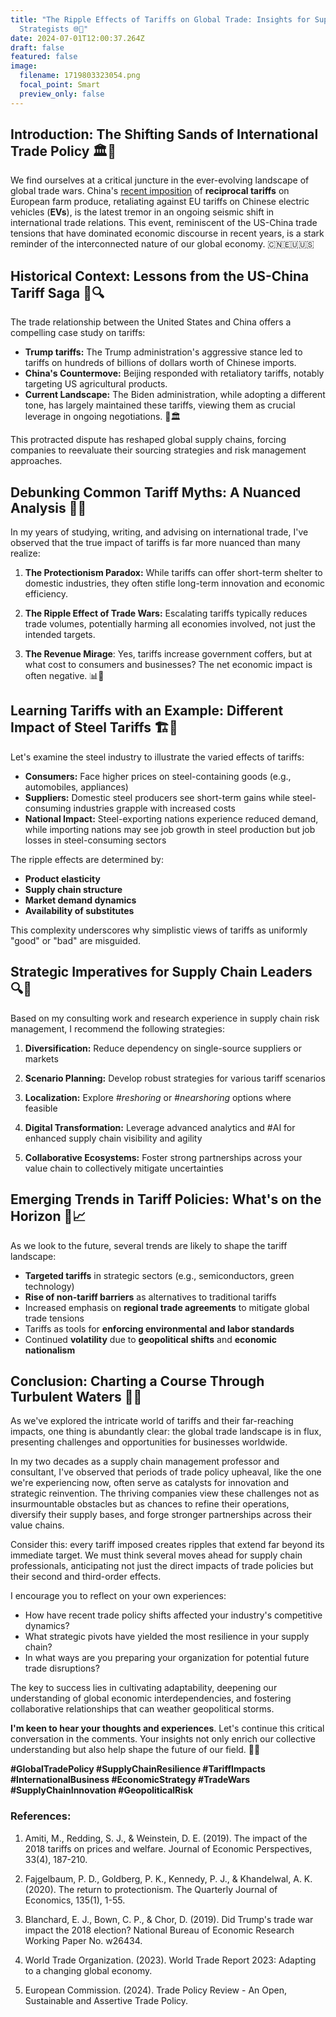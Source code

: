 ```yaml
---
title: "The Ripple Effects of Tariffs on Global Trade: Insights for Supply Chain
  Strategists 🌐🔗"
date: 2024-07-01T12:00:37.264Z
draft: false
featured: false
image:
  filename: 1719803323054.png
  focal_point: Smart
  preview_only: false
---
```

<!--StartFragment-->

## Introduction: The Shifting Sands of International Trade Policy 🏛️🌊

We find ourselves at a critical juncture in the ever-evolving landscape of global trade wars. China's [recent imposition](https://apnews.com/article/china-eu-pork-ev-tariff-31a110502889141200bfb0d99be3f59a) of **reciprocal tariffs** on European farm produce, retaliating against EU tariffs on Chinese electric vehicles (**EVs**), is the latest tremor in an ongoing seismic shift in international trade relations. This event, reminiscent of the US-China trade tensions that have dominated economic discourse in recent years, is a stark reminder of the interconnected nature of our global economy. 🇨🇳🇪🇺🇺🇸

## Historical Context: Lessons from the US-China Tariff Saga 📜🔍

The trade relationship between the United States and China offers a compelling case study on tariffs:

* **Trump tariffs:** The Trump administration's aggressive stance led to tariffs on hundreds of billions of dollars worth of Chinese imports.
* **China's Countermove:** Beijing responded with retaliatory tariffs, notably targeting US agricultural products.
* **Current Landscape:** The Biden administration, while adopting a different tone, has largely maintained these tariffs, viewing them as crucial leverage in ongoing negotiations. 💼🏛️

This protracted dispute has reshaped global supply chains, forcing companies to reevaluate their sourcing strategies and risk management approaches.

## Debunking Common Tariff Myths: A Nuanced Analysis 🧠💡

In my years of studying, writing, and advising on international trade, I've observed that the true impact of tariffs is far more nuanced than many realize:

1. **The Protectionism Paradox:** While tariffs can offer short-term shelter to domestic industries, they often stifle long-term innovation and economic efficiency.

2. **The Ripple Effect of Trade Wars:** Escalating tariffs typically reduces trade volumes, potentially harming all economies involved, not just the intended targets.

3. **The Revenue Mirage**: Yes, tariffs increase government coffers, but at what cost to consumers and businesses? The net economic impact is often negative. 📊🤔

## Learning Tariffs with an Example: Different Impact of Steel Tariffs 🏗️🔬

Let's examine the steel industry to illustrate the varied effects of tariffs:

* **Consumers:** Face higher prices on steel-containing goods (e.g., automobiles, appliances)
* **Suppliers:** Domestic steel producers see short-term gains while steel-consuming industries grapple with increased costs
* **National Impact:** Steel-exporting nations experience reduced demand, while importing nations may see job growth in steel production but job losses in steel-consuming sectors

The ripple effects are determined by:

* **Product elasticity**
* **Supply chain structure**
* **Market demand dynamics**
* **Availability of substitutes**

This complexity underscores why simplistic views of tariffs as uniformly "good" or "bad" are misguided.

## Strategic Imperatives for Supply Chain Leaders 🔍🚀

Based on my consulting work and research experience in supply chain risk management, I recommend the following strategies:

1. **Diversification:** Reduce dependency on single-source suppliers or markets

2. **Scenario Planning:** Develop robust strategies for various tariff scenarios

3. **Localization:** Explore #*reshoring* or #*nearshoring* options where feasible

4. **Digital Transformation:** Leverage advanced analytics and #AI for enhanced supply chain visibility and agility

5. **Collaborative Ecosystems:** Foster strong partnerships across your value chain to collectively mitigate uncertainties

## Emerging Trends in Tariff Policies: What's on the Horizon 🔮📈

As we look to the future, several trends are likely to shape the tariff landscape:

* **Targeted tariffs** in strategic sectors (e.g., semiconductors, green technology)
* **Rise of non-tariff barriers** as alternatives to traditional tariffs
* Increased emphasis on **regional trade agreements** to mitigate global trade tensions
* Tariffs as tools for **enforcing environmental and labor standards**
* Continued **volatility** due to **geopolitical shifts** and **economic nationalism**

## Conclusion: Charting a Course Through Turbulent Waters 🧭🌊

As we've explored the intricate world of tariffs and their far-reaching impacts, one thing is abundantly clear: the global trade landscape is in flux, presenting challenges and opportunities for businesses worldwide.

In my two decades as a supply chain management professor and consultant, I've observed that periods of trade policy upheaval, like the one we're experiencing now, often serve as catalysts for innovation and strategic reinvention. The thriving companies view these challenges not as insurmountable obstacles but as chances to refine their operations, diversify their supply bases, and forge stronger partnerships across their value chains.

Consider this: every tariff imposed creates ripples that extend far beyond its immediate target. We must think several moves ahead for supply chain professionals, anticipating not just the direct impacts of trade policies but their second and third-order effects.

I encourage you to reflect on your own experiences:

* How have recent trade policy shifts affected your industry's competitive dynamics?
* What strategic pivots have yielded the most resilience in your supply chain?
* In what ways are you preparing your organization for potential future trade disruptions?

The key to success lies in cultivating adaptability, deepening our understanding of global economic interdependencies, and fostering collaborative relationships that can weather geopolitical storms.

**I'm keen to hear your thoughts and experiences**. Let's continue this critical conversation in the comments. Your insights not only enrich our collective understanding but also help shape the future of our field. 🚢🌟

**\#GlobalTradePolicy #SupplyChainResilience #TariffImpacts #InternationalBusiness #EconomicStrategy #TradeWars #SupplyChainInnovation #GeopoliticalRisk**

### References:

1. Amiti, M., Redding, S. J., & Weinstein, D. E. (2019). The impact of the 2018 tariffs on prices and welfare. Journal of Economic Perspectives, 33(4), 187-210.

2. Fajgelbaum, P. D., Goldberg, P. K., Kennedy, P. J., & Khandelwal, A. K. (2020). The return to protectionism. The Quarterly Journal of Economics, 135(1), 1-55.

3. Blanchard, E. J., Bown, C. P., & Chor, D. (2019). Did Trump's trade war impact the 2018 election? National Bureau of Economic Research Working Paper No. w26434.

4. World Trade Organization. (2023). World Trade Report 2023: Adapting to a changing global economy.

5. European Commission. (2024). Trade Policy Review - An Open, Sustainable and Assertive Trade Policy.

<!--EndFragment-->